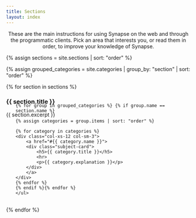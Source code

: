 ```yaml
---
title: Sections
layout: index
---
```


<center><p>These are the main instructions for using Synapse on the web and through the programmatic clients. Pick an area that interests you, or read them in order, to improve your knowledge of Synapse. </p></center>

{% assign sections = site.sections | sort: "order" %}

{% assign grouped_categories = site.categories | group_by: "section" | sort: "order"  %}

{% for section in sections %}

<div class="tab-pane active" id="{{ section.name }}">

<h3>{{ section.title }}</h3>
<p>{{ section.excerpt }}</p>
</div>
<div class="col-xs-12 col-sm-12 col-lg-12" id="subjects">
    <ul class="nav nav-tabs" id="myTab" style="margin-top: -70px; border: 2px solid transparent;">

    {% for group in grouped_categories %} {% if group.name == section.name %}

    {% assign categories = group.items | sort: "order" %}

    {% for category in categories %}
    <div class="col-xs-12 col-sm-3">
        <a href="#{{ category.name }}">
        <div class="subject-card">
            <h5>{{ category.title }}</h5>
            <hr>
            <p>{{ category.explanation }}</p>
        </div>
        </a>
    </div>
    {% endfor %}
    {% endif %}{% endfor %}
    </ul>
</div>

<div class="clearfix">

{% endfor %}
